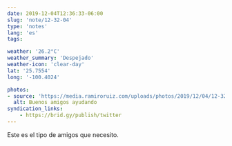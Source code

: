 ```yaml
---
date: 2019-12-04T12:36:33-06:00
slug: 'note/12-32-04'
type: 'notes'
lang: 'es'
tags:

weather: '26.2°C'
weather_summary: 'Despejado'
weather-icon: 'clear-day'
lat: '25.7554'
long: '-100.4024'

photos:
- source: 'https://media.ramiroruiz.com/uploads/photos/2019/12/04/12-32-04/good-and-helpful-friends.gif'
  alt: Buenos amigos ayudando
syndication_links:
    - https://brid.gy/publish/twitter
---
```

Este es el tipo de amigos que necesito.